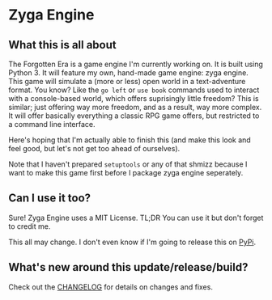 # Zyga Engine
## What this is all about

The Forgotten Era is a game engine I'm currently working on. It is built using Python 3. It will feature my own, hand-made game engine: zyga engine. This game  will simulate a (more or less) open world in a text-adventure format. You know? Like the `go left` or `use book` commands used to interact with a console-based world, which offers suprisingly little freedom? This is similar; just offering way more freedom, and as a result, way more complex. It will offer basically everything a classic RPG game offers, but restricted to a command line interface.

Here's hoping that I'm actually able to finish this (and make this look and feel good, but let's not get too ahead of ourselves).

Note that I haven't prepared `setuptools` or any of that shmizz because I want to make this game first before I package zyga engine seperately.

## Can I use it too?

Sure! Zyga Engine uses a MIT License. TL;DR You can use it but don't forget to credit me. 

This all may change. I don't even know if I'm going to release this on [PyPi](https://pypi.org/).

## What's new around this update/release/build?

Check out the [CHANGELOG](https://github.com/AryanJassal/TheForgottenEra/blob/master/CHANGELOG.md) for details on changes and fixes.
